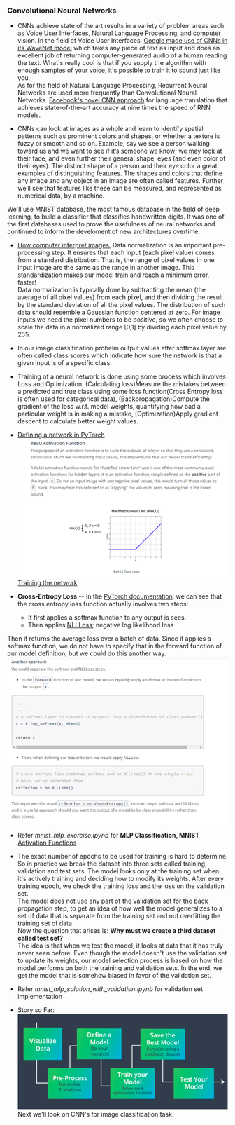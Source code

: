 ### Convolutional Neural Networks
* CNNs achieve state of the art results in a variety of problem areas such as Voice User Interfaces, Natural Language Processing, and computer vision. In the field of Voice User Interfaces, [Google made use of CNNs in its WaveNet model](https://deepmind.com/blog/wavenet-generative-model-raw-audio/) which takes any piece of text as input and does an excellent job of returning computer-generated audio of a human reading the text.
What's really cool is that if you supply the algorithm with enough samples of your voice, it's possible to train it to sound just like you. <br/>As for the field of Natural Language Processing, Recurrent Neural Networks are used more frequently than Convolutional Neural Networks. [Facebook's novel CNN approach](https://code.fb.com/ml-applications/a-novel-approach-to-neural-machine-translation/) for language translation that achieves state-of-the-art accuracy at nine times the speed of RNN models.

* CNNs can look at images as a whole and learn to identify spatial patterns such as prominent colors and shapes, or whether a texture is fuzzy or smooth and so on. Example, say we see a person walking toward us and we want to see if it’s someone we know; we may look at their face, and even further their general shape, eyes (and even color of their eyes). The distinct shape of a person and their eye color a great examples of distinguishing features. The shapes and colors that define any image and any object in an image are often called features. Further we’ll see that features like these can be measured, and represented as numerical data, by a machine.<br/>

We'll use MNIST database, the most famous database in the field of deep learning, to build a classifier that classifies handwritten digits. It was one of the first databases used to prove the usefulness of neural networks and continued to inform the develoment of new architectures overtime.

* [How computer interpret images.](https://www.youtube.com/watch?v=mEPfoM68Fx4) Data normalization is an important pre-processing step. It ensures that each input (each pixel value) comes from a standard distribution. That is, the range of pixel values in one input image are the same as the range in another image. This standardization makes our model train and reach a minimum error, faster!<br/>Data normalization is typically done by subtracting the mean (the average of all pixel values) from each pixel, and then dividing the result by the standard deviation of all the pixel values. The distribution of such data should resemble a Gaussian function centered at zero. For image inputs we need the pixel numbers to be positive, so we often choose to scale the data in a normalized range [0,1] by dividing each pixel value by 255.

* In our image classification probelm output values after softmax layer are often called class scores which indicate how sure the network is that a given input is of a specific class.

* Training of a neural network is done using some process which involves Loss and Optimization. (Calculating loss)Measure the mistakes between a predicted and true class using some loss function(Cross Entropy loss is often used for categorical data), (Backpropagation)Compute the gradient of the loss w.r.t. model weights, quantifying how bad a particular weight is in making a mistake, (Optimization)Apply gradient descent to calculate better weight values.

* [Defining a network in PyTorch](https://www.youtube.com/watch?v=9gvaQvyfLfY) ![alt text](ReLU.png) [Training the network](https://www.youtube.com/watch?v=904bfqibcCw)

* **Cross-Entropy Loss** --
In the [PyTorch documentation](https://pytorch.org/docs/stable/nn.html#crossentropyloss), we can see that the cross entropy loss function actually involves two steps:
  * It first applies a softmax function to any output is sees.
  * Then applies [NLLLoss](https://pytorch.org/docs/stable/nn.html#nllloss); negative log likelihood loss

Then it returns the average loss over a batch of data. Since it applies a softmax function, we do not have to specify that in the forward function of our model definition, but we could do this another way. ![alt text](Appr.png)

* Refer *mnist_mlp_exercise.ipynb* for **MLP Classification, MNIST**<br/>[Activation Functions](http://cs231n.github.io/neural-networks-1/#actfun)

* The exact number of epochs to be used for training is hard to determine. So in practice we break the dataset into three sets called training, validation and test sets. The model looks only at the training set when it's actively training and deciding how to modify its weights. After every training epoch, we check the training loss and the loss on the validation set.<br/>The model does not use any part of the validation set for the back propagation step, to get an idea of how well the model generalizes to a set of data that is separate from the training set and not overfitting the training set of data. <br/>Now the question that arises is: **Why must we create a third dataset called test set?**<br/> The idea is that when we test the model, it looks at data that it has truly never seen before. Even though the model doesn't use the validation set to update its weights, our model selection process is based on how the model performs on both the training and validation sets. In the end, we get the model that is somehow biased in favor of the validation set.

* Refer *mnist_mlp_solution_with_validation.ipynb* for validation set implementation

* Story so Far: ![alt text](Story.png) Next we'll look on CNN's for image classification task.
